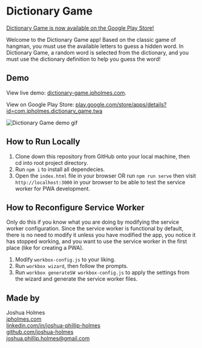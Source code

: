 # Dictionary Game

[Dictionary Game is now available on the Google Play Store!](https://play.google.com/store/apps/details?id=com.jpholmes.dictionary_game.twa)

Welcome to the Dictionary Game app! Based on the classic game of hangman, you must use the available letters to guess a hidden word. In Dictionary Game, a random word is selected from the dictionary, and you must use the dictionary definition to help you guess the word!

## Demo
View live demo: [dictionary-game.jpholmes.com](https://dictionary-game.jpholmes.com/).

View on Google Play Store: [play.google.com/store/apps/details?id=com.jpholmes.dictionary_game.twa](https://play.google.com/store/apps/details?id=com.jpholmes.dictionary_game.twa)

![Dictionary Game demo gif](./dictionary-game.gif)

## How to Run Locally
1. Clone down this repository from GitHub onto your local machine, then cd into root project directory.
2. Run `npm i` to install all dependecies.
3. Open the `index.html` file in your browser OR run `npm run serve` then visit `http://localhost:3000` in your browser to be able to test the service worker for PWA development.

## How to Reconfigure Service Worker
Only do this if you know what you are doing by modifying the service worker configuration. Since the service worker is functional by default, there is no need to modify it unless you have modified the app, you notice it has stopped working, and you want to use the service worker in the first place (like for creating a PWA).
1. Modify `workbox-config.js` to your liking.
2. Run `workbox wizard`, then follow the prompts.
3. Run `workbox generateSW workbox-config.js` to apply the settings from the wizard and generate the service worker files.

## Made by
Joshua Holmes<br/>
[jpholmes.com](https://www.jpholmes.com)<br/>
[linkedin.com/in/joshua-phillip-holmes](https://www.linkedin.com/in/joshua-phillip-holmes/)<br/>
[github.com/joshua-holmes](https://github.com/joshua-holmes)<br/>
[joshua.phillip.holmes@gmail.com](mailto:joshua.phillip.holmes@gmail.com)